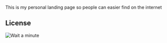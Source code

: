 This is my personal landing page so people can easier find on the internet

## License
![Wait a minute](https://assets-auto.rbl.ms/7887452347b40bd3de7413af60956118ad40f553ef35a55989ae5f927832ce7b)
